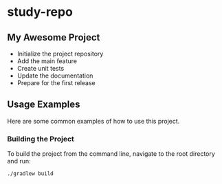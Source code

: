 # study-repo

## My Awesome Project

- Initialize the project repository
- Add the main feature
- Create unit tests
- Update the documentation
- Prepare for the first release

## Usage Examples

Here are some common examples of how to use this project.

### Building the Project
To build the project from the command line, navigate to the root directory and run:
```bash
./gradlew build
```